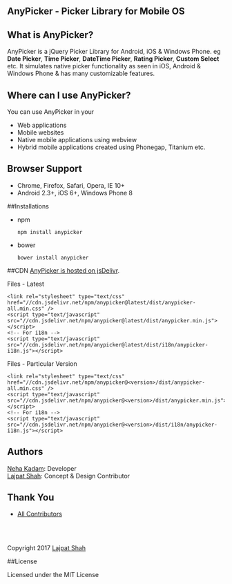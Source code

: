 ## AnyPicker - Picker Library for Mobile OS 


## What is AnyPicker?
AnyPicker is a jQuery Picker Library for Android, iOS & Windows Phone. eg **Date Picker**, **Time Picker**, **DateTime Picker**, **Rating Picker**, **Custom Select** etc. It simulates native picker functionality as seen in iOS, Android & Windows Phone & has many customizable features. 
 
## Where can I use AnyPicker?
You can use AnyPicker in your 
- Web applications
- Mobile websites
- Native mobile applications using webview
- Hybrid mobile applications created using Phonegap, Titanium etc.

## Browser Support
- Chrome, Firefox, Safari, Opera, IE 10+
- Android 2.3+, iOS 6+, Windows Phone 8


##Installations

- npm

  `npm install anypicker`

- bower

  `bower install anypicker`

##CDN
[AnyPicker is hosted on jsDelivr](https://www.jsdelivr.com/package/npm/anypicker).

Files - Latest

```
<link rel="stylesheet" type="text/css" href="//cdn.jsdelivr.net/npm/anypicker@latest/dist/anypicker-all.min.css" />
<script type="text/javascript" src="//cdn.jsdelivr.net/npm/anypicker@latest/dist/anypicker.min.js"></script>
<!-- For i18n -->
<script type="text/javascript" src="//cdn.jsdelivr.net/npm/anypicker@latest/dist/i18n/anypicker-i18n.js"></script>
```

Files - Particular Version

```
<link rel="stylesheet" type="text/css" href="//cdn.jsdelivr.net/npm/anypicker@<version>/dist/anypicker-all.min.css" />
<script type="text/javascript" src="//cdn.jsdelivr.net/npm/anypicker@<version>/dist/anypicker.min.js"></script>
<!-- For i18n -->
<script type="text/javascript" src="//cdn.jsdelivr.net/npm/anypicker@<version>/dist/i18n/anypicker-i18n.js"></script>
```

## Authors
[Neha Kadam](https://github.com/nehakadam): Developer<br/> 
[Lajpat Shah](https://github.com/lajpatshah): Concept & Design Contributor

## Thank You
- [All Contributors](https://github.com/nehakadam/DateTimePicker/contributors)

<br/> <br/> 

Copyright 2017 [Lajpat Shah](https://github.com/lajpatshah)

##License

Licensed under the MIT License
